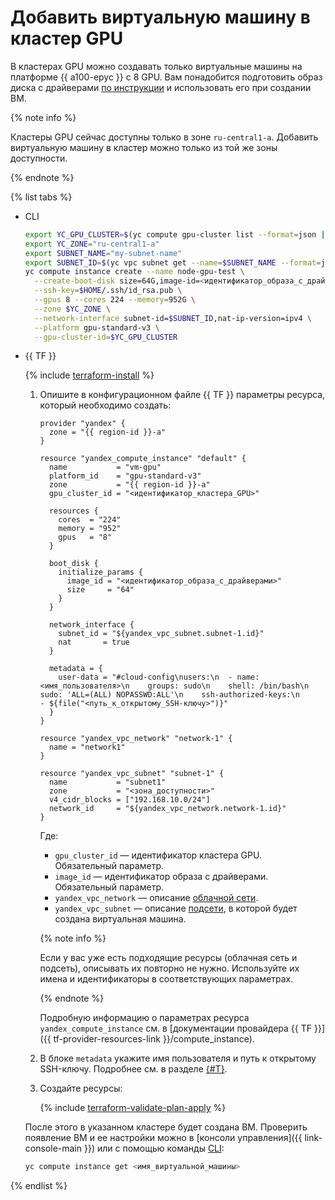 # Добавить виртуальную машину в кластер GPU

В кластерах GPU можно создавать только виртуальные машины на платформе {{ a100-epyc }} c 8 GPU. Вам понадобится подготовить образ диска с драйверами [по инструкции](../image-create/custom-image.md) и использовать его при создании ВМ.

{% note info %}

Кластеры GPU сейчас доступны только в зоне `ru-central1-a`. Добавить виртуальную машину в кластер можно только из той же зоны доступности.

{% endnote %}

{% list tabs %}

- CLI

  ```bash
  export YC_GPU_CLUSTER=$(yc compute gpu-cluster list --format=json | jq -r .[].id)
  export YC_ZONE="ru-central1-a"
  export SUBNET_NAME="my-subnet-name"
  export SUBNET_ID=$(yc vpc subnet get --name=$SUBNET_NAME --format=json | jq -r .id)
  yc compute instance create --name node-gpu-test \
    --create-boot-disk size=64G,image-id=<идентификатор_образа_с_драйверами>,type=network-ssd \
    --ssh-key=$HOME/.ssh/id_rsa.pub \
    --gpus 8 --cores 224 --memory=952G \
    --zone $YC_ZONE \
    --network-interface subnet-id=$SUBNET_ID,nat-ip-version=ipv4 \
    --platform gpu-standard-v3 \
    --gpu-cluster-id=$YC_GPU_CLUSTER
  ```

- {{ TF }}

  {% include [terraform-install](../../../_includes/terraform-install.md) %}

    1. Опишите в конфигурационном файле {{ TF }} параметры ресурса, который необходимо создать:

              
        ```hcl
        provider "yandex" {
          zone = "{{ region-id }}-a"
        }

        resource "yandex_compute_instance" "default" {
          name           = "vm-gpu"
          platform_id    = "gpu-standard-v3"
          zone           = "{{ region-id }}-a"
          gpu_cluster_id = "<идентификатор_кластера_GPU>"

          resources {
            cores  = "224"
            memory = "952"
            gpus   = "8"
          }

          boot_disk {
            initialize_params {
              image_id = "<идентификатор_образа_с_драйверами>"
              size     = "64"
            }
          }

          network_interface {
            subnet_id = "${yandex_vpc_subnet.subnet-1.id}"
            nat       = true
          }

          metadata = {
            user-data = "#cloud-config\nusers:\n  - name: <имя_пользователя>\n    groups: sudo\n    shell: /bin/bash\n    sudo: 'ALL=(ALL) NOPASSWD:ALL'\n    ssh-authorized-keys:\n      - ${file("<путь_к_открытому_SSH-ключу>")}"
          }
        }

        resource "yandex_vpc_network" "network-1" {
          name = "network1"
        }

        resource "yandex_vpc_subnet" "subnet-1" {
          name           = "subnet1"
          zone           = "<зона_доступности>"
          v4_cidr_blocks = ["192.168.10.0/24"]
          network_id     = "${yandex_vpc_network.network-1.id}"
        }
        ```



        Где:

        * `gpu_cluster_id` — идентификатор кластера GPU. Обязательный параметр.
        * `image_id` — идентификатор образа с драйверами. Обязательный параметр.
        * `yandex_vpc_network` — описание [облачной сети](../../../vpc/concepts/network.md).
        * `yandex_vpc_subnet` — описание [подсети](../../../vpc/concepts/network.md#subnet), в которой будет создана виртуальная машина.

        
        {% note info %}

        Если у вас уже есть подходящие ресурсы (облачная сеть и подсеть), описывать их повторно не нужно. Используйте их имена и идентификаторы в соответствующих параметрах.

        {% endnote %}

        Подробную информацию о параметрах ресурса `yandex_compute_instance` см. в [документации провайдера {{ TF }}]({{ tf-provider-resources-link }}/compute_instance).

    1. В блоке `metadata` укажите имя пользователя и путь к открытому SSH-ключу. Подробнее см. в разделе [{#T}](../../../compute/concepts/vm-metadata.md).

  1. Создайте ресурсы:

      {% include [terraform-validate-plan-apply](../../../_tutorials/terraform-validate-plan-apply.md) %}

  После этого в указанном кластере будет создана ВМ. Проверить появление ВМ и ее настройки можно в [консоли управления]({{ link-console-main }}) или с помощью команды [CLI](../../../cli/quickstart.md):

    ```bash
    yc compute instance get <имя_виртуальной_машины>
    ```

{% endlist %}